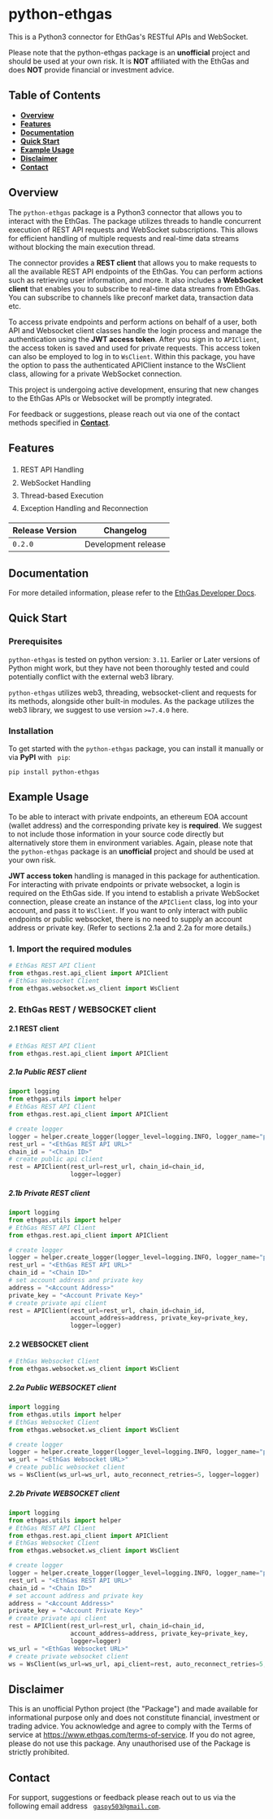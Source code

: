 # python-ethgas

This is a Python3 connector for EthGas's RESTful APIs and WebSocket.

Please note that the python-ethgas package is an <b>unofficial</b> project and should be used at your own risk.
It is <b>NOT</b> affiliated with the EthGas and does <b>NOT</b> provide financial or investment advice.

## Table of Contents

- <b>[Overview](#overview)</b>
- <b>[Features](#features)</b>
- <b>[Documentation](#documentation)</b>
- <b>[Quick Start](#quick-start)</b>
- <b>[Example Usage](#example-usage)</b>
- <b>[Disclaimer](#disclaimer)</b>
- <b>[Contact](#contact)</b>

## Overview

The <code>python-ethgas</code> package is a Python3 connector that allows you to interact with the EthGas.
The package utilizes threads to handle concurrent execution of REST API requests and WebSocket subscriptions.
This allows for efficient handling of multiple requests and real-time data streams without blocking the main execution
thread.

The connector provides a <b>REST client</b> that allows you to make requests to all the available REST API endpoints of
the EthGas.
You can perform actions such as retrieving user information, and more.
It also includes a <b>WebSocket client</b> that enables you to subscribe to real-time data streams from EthGas.
You can subscribe to channels like preconf market data, transaction data etc.

To access private endpoints and perform actions on behalf of a user,
both API and Websocket client classes handle the login process and manage the authentication using the <b>JWT access
token</b>.
After you sign in to `APIClient`, the access token is saved and used for private requests. This access token can also be
employed to log in to `WsClient`.
Within this package, you have the option to pass the authenticated APIClient instance to the WsClient class, allowing
for a private WebSocket connection.

This project is undergoing active development, ensuring that new changes to the EthGas APIs or Websocket will be
promptly integrated.

For feedback or suggestions, please reach out via one of the contact methods specified in <b>[Contact](#contact)</b>.

## Features

<ol style="line-height:180%" type="1">
<li>REST API Handling</li>
<li>WebSocket Handling</li>
<li>Thread-based Execution</li>
<li>Exception Handling and Reconnection</li></ol>

| Release Version | Changelog           |
|-----------------|---------------------|
| `0.2.0`         | Development release |

## Documentation

For more detailed information, please refer to the [EthGas Developer Docs](https://developers.ethgas.com/#change-log).

## Quick Start

### Prerequisites

<code>python-ethgas</code> is tested on python version: `3.11`.
Earlier or Later versions of Python might work, but they have not been thoroughly tested and could potentially conflict
with the external web3 library.

<code>python-ethgas</code> utilizes web3, threading, websocket-client and requests for its methods, alongside other
built-in modules.
As the package utilizes the web3 library, we suggest to use version `>=7.4.0` here.

### Installation

To get started with the <code>python-ethgas</code> package, you can install it manually or via <b>PyPI</b> with <code>
pip</code>:

```commandline
pip install python-ethgas
```

## Example Usage

To be able to interact with private endpoints, an ethereum EOA account (wallet address) and the corresponding private
key is <b>required</b>.
We suggest to not include those information in your source code directly but alternatively store them in environment
variables.
Again, please note that the <code>python-ethgas</code> package is an <b>unofficial</b> project and should be used at
your own risk.

<b>JWT access token</b> handling is managed in this package for authentication. For interacting with private endpoints
or private websocket, a login is
required on the EthGas side.
If you intend to establish a private WebSocket connection, please create an instance of the `APIClient` class, log into
your account, and pass it to `WsClient`.
If you want to only interact with public endpoints or public websocket, there is no need to supply an account address or
private key. (Refer to sections 2.1a and 2.2a for more details.)

### 1. Import the required modules

```python
# EthGas REST API Client
from ethgas.rest.api_client import APIClient
# EthGas Websocket Client
from ethgas.websocket.ws_client import WsClient
```

### 2. EthGas REST / WEBSOCKET client

#### 2.1 REST client

```python
# EthGas REST API Client
from ethgas.rest.api_client import APIClient
```

##### 2.1a Public REST client

```python
import logging
from ethgas.utils import helper
# EthGas REST API Client
from ethgas.rest.api_client import APIClient

# create logger
logger = helper.create_logger(logger_level=logging.INFO, logger_name="public_api_client")
rest_url = "<EthGas REST API URL>"
chain_id = "<Chain ID>"
# create public api client
rest = APIClient(rest_url=rest_url, chain_id=chain_id,
                 logger=logger)
```

##### 2.1b Private REST client

```python
import logging
from ethgas.utils import helper
# EthGas REST API Client
from ethgas.rest.api_client import APIClient

# create logger
logger = helper.create_logger(logger_level=logging.INFO, logger_name="private_api_client")
rest_url = "<EthGas REST API URL>"
chain_id = "<Chain ID>"
# set account address and private key
address = "<Account Address>"
private_key = "<Account Private Key>"
# create private api client
rest = APIClient(rest_url=rest_url, chain_id=chain_id,
                 account_address=address, private_key=private_key,
                 logger=logger)
```

#### 2.2 WEBSOCKET client

```python
# EthGas Websocket Client
from ethgas.websocket.ws_client import WsClient
```

##### 2.2a Public WEBSOCKET client

```python
import logging
from ethgas.utils import helper
# EthGas Websocket Client
from ethgas.websocket.ws_client import WsClient

# create logger
logger = helper.create_logger(logger_level=logging.INFO, logger_name="public_ws_client")
ws_url = "<EthGas Websocket URL>"
# create public websocket client
ws = WsClient(ws_url=ws_url, auto_reconnect_retries=5, logger=logger)
```

##### 2.2b Private WEBSOCKET client

```python
import logging
from ethgas.utils import helper
# EthGas REST API Client
from ethgas.rest.api_client import APIClient
# EthGas Websocket Client
from ethgas.websocket.ws_client import WsClient

# create logger
logger = helper.create_logger(logger_level=logging.INFO, logger_name="private_ws_client")
rest_url = "<EthGas REST API URL>"
chain_id = "<Chain ID>"
# set account address and private key
address = "<Account Address>"
private_key = "<Account Private Key>"
# create private api client
rest = APIClient(rest_url=rest_url, chain_id=chain_id,
                 account_address=address, private_key=private_key,
                 logger=logger)
ws_url = "<EthGas Websocket URL>"
# create private websocket client
ws = WsClient(ws_url=ws_url, api_client=rest, auto_reconnect_retries=5, logger=logger)
```

## Disclaimer

This is an unofficial Python project (the "Package") and made available for informational purpose only and does not
constitute financial, investment or trading advice.
You acknowledge and agree to comply with the Terms of service at https://www.ethgas.com/terms-of-service. If you
do not agree, please do not use this package.
Any unauthorised use of the Package is strictly prohibited.

## Contact

For support, suggestions or feedback please reach out to us via the following email address <code>
gaspy503@gmail.com</code>.
